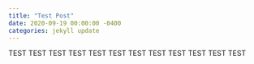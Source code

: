 ```yaml
---
title: "Test Post"
date: 2020-09-19 00:00:00 -0400
categories: jekyll update
---
```


TEST TEST TEST TEST
TEST TEST TEST TEST
TEST TEST TEST TEST

